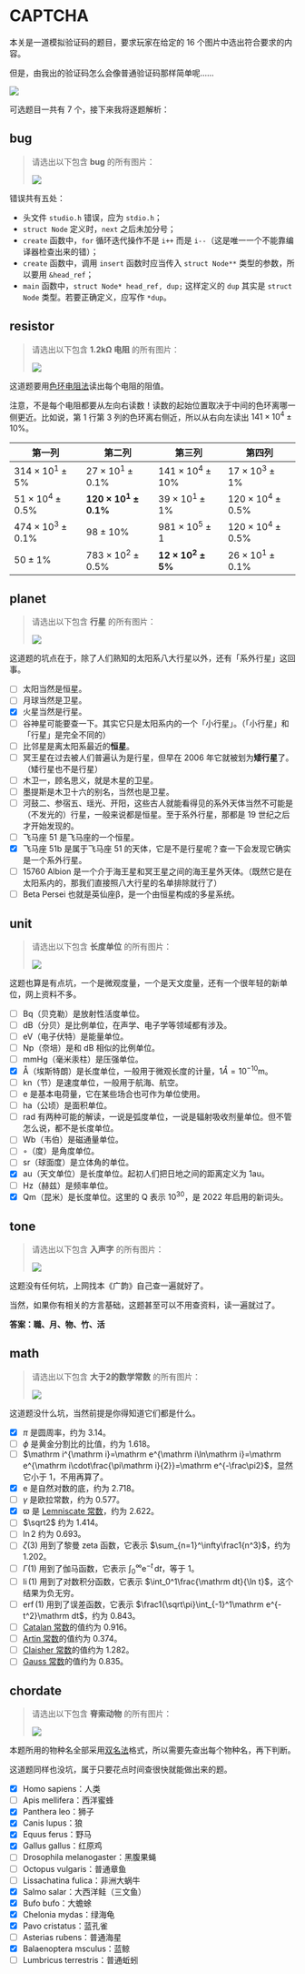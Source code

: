 # CAPTCHA

本关是一道模拟验证码的题目，要求玩家在给定的 16 个图片中选出符合要求的内容。

但是，由我出的验证码怎么会像普通验证码那样简单呢……

![](assets/outline.png)

可选题目一共有 7 个，接下来我将逐题解析：

## bug

> 请选出以下包含 **bug** 的所有图片：
>
> ![](assets/bug.png)

错误共有五处：

- 头文件 `studio.h` 错误，应为 `stdio.h`；
- `struct Node` 定义时，`next` 之后未加分号；
- `create` 函数中，`for` 循环迭代操作不是 `i++` 而是 `i--`（这是唯一一个不能靠编译器检查出来的错）；
- `create` 函数中，调用 `insert` 函数时应当传入 `struct Node**` 类型的参数，所以要用 `&head_ref`；
- `main` 函数中，`struct Node* head_ref, dup;` 这样定义的 `dup` 其实是 `struct Node` 类型。若要正确定义，应写作 `*dup`。

## resistor

> 请选出以下包含 **$1.2\mathrm{k\Omega}$ 电阻** 的所有图片：
>
> ![](assets/resistor.png)

这道题要用[色环电阻法](https://en.wikipedia.org/wiki/Electronic_color_code#Resistors)读出每个电阻的阻值。

注意，不是每个电阻都要从左向右读数！读数的起始位置取决于中间的色环离哪一侧更近。比如说，第 1 行第 3 列的色环离右侧近，所以从右向左读出 $141\times10^4\pm10\%$。

| 第一列 | 第二列 | 第三列 | 第四列 |
| --- | --- | --- | --- |
| $314\times10^1\pm5\%$ | $27\times10^1\pm0.1\%$ | $141\times10^4\pm10\%$ | $17\times10^3\pm1\%$ |
| $51\times10^4\pm0.5\%$ | **$120\times10^1\pm0.1\%$** | $39\times10^1\pm1\%$ | $120\times10^4\pm0.5\%$ |
| $474\times10^3\pm0.1\%$ | $98\pm10\%$ | $981\times10^5\pm1%$ | $120\times10^4\pm0.5\%$ |
| $50\pm1\%$ | $783\times10^2\pm0.5\%$ | **$12\times10^2\pm5\%$** | $26\times10^1\pm0.1\%$ |

## planet

> 请选出以下包含 **行星** 的所有图片：
>
> ![](./assets/planet.png)

这道题的坑点在于，除了人们熟知的太阳系八大行星以外，还有「系外行星」这回事。

- [ ] 太阳当然是恒星。
- [ ] 月球当然是卫星。
- [x] 火星当然是行星。
- [ ] 谷神星可能要查一下。其实它只是太阳系内的一个「小行星」。（「小行星」和「行星」是完全不同的）
- [ ] 比邻星是离太阳系最近的**恒星**。
- [ ] 冥王星在过去被人们普遍认为是行星，但早在 2006 年它就被划为**矮行星**了。（矮行星也不是行星）
- [ ] 木卫一，顾名思义，就是木星的卫星。
- [ ] 墨提斯是木卫十六的别名，当然也是卫星。
- [ ] 河鼓二、参宿五、瑶光、开阳，这些古人就能看得见的系外天体当然不可能是（不发光的）行星，一般来说都是恒星。至于系外行星，那都是 19 世纪之后才开始发现的。
- [ ] 飞马座 51 是飞马座的一个恒星。
- [x] 飞马座 51b 是属于飞马座 51 的天体，它是不是行星呢？查一下会发现它确实是一个系外行星。
- [ ] 15760 Albion 是一个介于海王星和冥王星之间的海王星外天体。（既然它是在太阳系内的，那我们直接照八大行星的名单排除就行了）
- [ ] Beta Persei 也就是英仙座β，是一个由恒星构成的多星系统。

## unit

> 请选出以下包含 **长度单位** 的所有图片：
>
> ![](./assets/unit.png)

这题也算是有点坑，一个是微观度量，一个是天文度量，还有一个很年轻的新单位，网上资料不多。

- [ ] Bq（贝克勒）是放射性活度单位。
- [ ] dB（分贝）是比例单位，在声学、电子学等领域都有涉及。
- [ ] eV（电子伏特）是能量单位。
- [ ] Np（奈培）是和 dB 相似的比例单位。
- [ ] mmHg（毫米汞柱）是压强单位。
- [x] Å（埃斯特朗）是长度单位，一般用于微观长度的计量，$1Å=10^{-10}\mathrm m$。
- [ ] kn（节）是速度单位，一般用于航海、航空。
- [ ] e 是基本电荷量，它在某些场合也可作为单位使用。
- [ ] ha（公顷）是面积单位。
- [ ] rad 有两种可能的解读，一说是弧度单位，一说是辐射吸收剂量单位。但不管怎么说，都不是长度单位。
- [ ] Wb（韦伯）是磁通量单位。
- [ ] ◦（度）是角度单位。
- [ ] sr（球面度）是立体角的单位。
- [x] au（天文单位）是长度单位。起初人们把日地之间的距离定义为 1au。
- [ ] Hz（赫兹）是频率单位。
- [x] Qm（昆米）是长度单位。这里的 Q 表示 $10^{30}$，是 2022 年启用的新词头。

## tone

> 请选出以下包含 **入声字** 的所有图片：
>
> ![](./assets/tone.png)

这题没有任何坑，上网找本《广韵》自己查一遍就好了。

当然，如果你有相关的方言基础，这题甚至可以不用查资料，读一遍就过了。

**答案：職、月、物、竹、活**

## math

> 请选出以下包含 **大于2的数学常数** 的所有图片：
>
> ![](./assets/math.png)

这道题没什么坑，当然前提是你得知道它们都是什么。

- [x] $\pi$ 是圆周率，约为 3.14。
- [ ] $\phi$ 是黄金分割比的比值，约为 1.618。
- [ ] $\mathrm i^{\mathrm i}=\mathrm e^{\mathrm i\ln\mathrm i}=\mathrm e^{\mathrm i\cdot\frac{\pi\mathrm i}{2}}=\mathrm e^{-\frac\pi2}$，显然它小于 1，不用再算了。
- [x] $\mathrm e$ 是自然对数的底，约为 2.718。
- [ ] $\gamma$ 是欧拉常数，约为 0.577。
- [x] $\varpi$ 是 [Lemniscate 常数](https://en.wikipedia.org/wiki/Lemniscate_constant)，约为 2.622。
- [ ] $\sqrt2$ 约为 1.414。
- [ ] $\ln2$ 约为 0.693。
- [ ] $\zeta(3)$ 用到了黎曼 zeta 函数，它表示 $\sum_{n=1}^\infty\frac1{n^3}$，约为1.202。
- [ ] $\Gamma(1)$ 用到了伽马函数，它表示 $\int_0^\infty\mathrm e^{-t}\,\mathrm dt$，等于 1。
- [ ] $\operatorname{li}(1)$ 用到了对数积分函数，它表示 $\int_0^1\frac{\mathrm dt}{\ln t}$，这个结果为负无穷。
- [ ] $\operatorname{erf}(1)$ 用到了误差函数，它表示 $\frac1{\sqrt\pi}\int_{-1}^1\mathrm e^{-t^2}\mathrm dt$，约为 0.843。
- [ ] [Catalan 常数](https://en.wikipedia.org/wiki/Catalan%27s_constant)的值约为 0.916。
- [ ] [Artin 常数](https://en.wikipedia.org/wiki/Artin%27s_conjecture_on_primitive_roots#Formulation)的值约为 0.374。
- [ ] [Claisher 常数](https://en.wikipedia.org/wiki/Glaisher%E2%80%93Kinkelin_constant)的值约为 1.282。
- [ ] [Gauss 常数](https://en.wikipedia.org/wiki/Lemniscate_constant#Forms)的值约为 0.835。

## chordate

> 请选出以下包含 **脊索动物** 的所有图片：
>
> ![](./assets/chordate.png)

本题所用的物种名全部采用[双名法](https://zh.wikipedia.org/zh-cn/%E4%BA%8C%E5%90%8D%E6%B3%95)格式，所以需要先查出每个物种名，再下判断。

这道题同样也没坑，属于只要花点时间查很快就能做出来的题。

- [x] Homo sapiens：人类
- [ ] Apis mellifera：西洋蜜蜂
- [x] Panthera leo：狮子
- [x] Canis lupus：狼
- [x] Equus ferus：野马
- [x] Gallus gallus：红原鸡
- [ ] Drosophila melanogaster：黑腹果蝇
- [ ] Octopus vulgaris：普通章鱼
- [ ] Lissachatina fulica：非洲大蜗牛
- [x] Salmo salar：大西洋鲑（三文鱼）
- [x] Bufo bufo：大蟾蜍
- [x] Chelonia mydas：绿海龟
- [x] Pavo cristatus：蓝孔雀
- [ ] Asterias rubens：普通海星
- [x] Balaenoptera msculus：蓝鲸
- [ ] Lumbricus terrestris：普通蚯蚓
